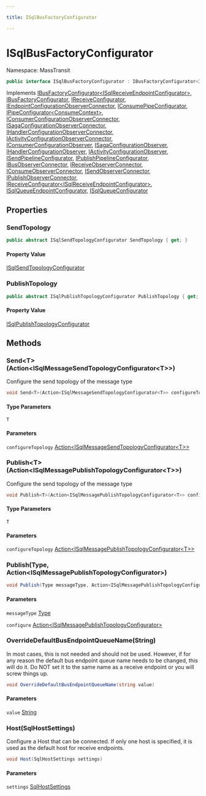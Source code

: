 ```yaml
---

title: ISqlBusFactoryConfigurator

---
```


# ISqlBusFactoryConfigurator

Namespace: MassTransit

```csharp
public interface ISqlBusFactoryConfigurator : IBusFactoryConfigurator<ISqlReceiveEndpointConfigurator>, IBusFactoryConfigurator, IReceiveConfigurator, IEndpointConfigurationObserverConnector, IConsumePipeConfigurator, IPipeConfigurator<ConsumeContext>, IConsumerConfigurationObserverConnector, ISagaConfigurationObserverConnector, IHandlerConfigurationObserverConnector, IActivityConfigurationObserverConnector, IConsumerConfigurationObserver, ISagaConfigurationObserver, IHandlerConfigurationObserver, IActivityConfigurationObserver, ISendPipelineConfigurator, IPublishPipelineConfigurator, IBusObserverConnector, IReceiveObserverConnector, IConsumeObserverConnector, ISendObserverConnector, IPublishObserverConnector, IReceiveConfigurator<ISqlReceiveEndpointConfigurator>, ISqlQueueEndpointConfigurator, ISqlQueueConfigurator
```

Implements [IBusFactoryConfigurator\<ISqlReceiveEndpointConfigurator\>](../../masstransit-abstractions/masstransit/ibusfactoryconfigurator-1), [IBusFactoryConfigurator](../../masstransit-abstractions/masstransit/ibusfactoryconfigurator), [IReceiveConfigurator](../../masstransit-abstractions/masstransit/ireceiveconfigurator), [IEndpointConfigurationObserverConnector](../../masstransit-abstractions/masstransit/iendpointconfigurationobserverconnector), [IConsumePipeConfigurator](../../masstransit-abstractions/masstransit/iconsumepipeconfigurator), [IPipeConfigurator\<ConsumeContext\>](../../masstransit-abstractions/masstransit/ipipeconfigurator-1), [IConsumerConfigurationObserverConnector](../../masstransit-abstractions/masstransit/iconsumerconfigurationobserverconnector), [ISagaConfigurationObserverConnector](../../masstransit-abstractions/masstransit/isagaconfigurationobserverconnector), [IHandlerConfigurationObserverConnector](../../masstransit-abstractions/masstransit/ihandlerconfigurationobserverconnector), [IActivityConfigurationObserverConnector](../../masstransit-abstractions/masstransit/iactivityconfigurationobserverconnector), [IConsumerConfigurationObserver](../../masstransit-abstractions/masstransit/iconsumerconfigurationobserver), [ISagaConfigurationObserver](../../masstransit-abstractions/masstransit/isagaconfigurationobserver), [IHandlerConfigurationObserver](../../masstransit-abstractions/masstransit/ihandlerconfigurationobserver), [IActivityConfigurationObserver](../../masstransit-abstractions/masstransit/iactivityconfigurationobserver), [ISendPipelineConfigurator](../../masstransit-abstractions/masstransit/isendpipelineconfigurator), [IPublishPipelineConfigurator](../../masstransit-abstractions/masstransit/ipublishpipelineconfigurator), [IBusObserverConnector](../../masstransit-abstractions/masstransit/ibusobserverconnector), [IReceiveObserverConnector](../../masstransit-abstractions/masstransit/ireceiveobserverconnector), [IConsumeObserverConnector](../../masstransit-abstractions/masstransit/iconsumeobserverconnector), [ISendObserverConnector](../../masstransit-abstractions/masstransit/isendobserverconnector), [IPublishObserverConnector](../../masstransit-abstractions/masstransit/ipublishobserverconnector), [IReceiveConfigurator\<ISqlReceiveEndpointConfigurator\>](../../masstransit-abstractions/masstransit/ireceiveconfigurator-1), [ISqlQueueEndpointConfigurator](../masstransit/isqlqueueendpointconfigurator), [ISqlQueueConfigurator](../masstransit/isqlqueueconfigurator)

## Properties

### **SendTopology**

```csharp
public abstract ISqlSendTopologyConfigurator SendTopology { get; }
```

#### Property Value

[ISqlSendTopologyConfigurator](../masstransit/isqlsendtopologyconfigurator)<br/>

### **PublishTopology**

```csharp
public abstract ISqlPublishTopologyConfigurator PublishTopology { get; }
```

#### Property Value

[ISqlPublishTopologyConfigurator](../masstransit/isqlpublishtopologyconfigurator)<br/>

## Methods

### **Send\<T\>(Action\<ISqlMessageSendTopologyConfigurator\<T\>\>)**

Configure the send topology of the message type

```csharp
void Send<T>(Action<ISqlMessageSendTopologyConfigurator<T>> configureTopology)
```

#### Type Parameters

`T`<br/>

#### Parameters

`configureTopology` [Action\<ISqlMessageSendTopologyConfigurator\<T\>\>](https://learn.microsoft.com/en-us/dotnet/api/system.action-1)<br/>

### **Publish\<T\>(Action\<ISqlMessagePublishTopologyConfigurator\<T\>\>)**

Configure the send topology of the message type

```csharp
void Publish<T>(Action<ISqlMessagePublishTopologyConfigurator<T>> configureTopology)
```

#### Type Parameters

`T`<br/>

#### Parameters

`configureTopology` [Action\<ISqlMessagePublishTopologyConfigurator\<T\>\>](https://learn.microsoft.com/en-us/dotnet/api/system.action-1)<br/>

### **Publish(Type, Action\<ISqlMessagePublishTopologyConfigurator\>)**

```csharp
void Publish(Type messageType, Action<ISqlMessagePublishTopologyConfigurator> configure)
```

#### Parameters

`messageType` [Type](https://learn.microsoft.com/en-us/dotnet/api/system.type)<br/>

`configure` [Action\<ISqlMessagePublishTopologyConfigurator\>](https://learn.microsoft.com/en-us/dotnet/api/system.action-1)<br/>

### **OverrideDefaultBusEndpointQueueName(String)**

In most cases, this is not needed and should not be used. However, if for any reason the default bus
 endpoint queue name needs to be changed, this will do it. Do NOT set it to the same name as a receive
 endpoint or you will screw things up.

```csharp
void OverrideDefaultBusEndpointQueueName(string value)
```

#### Parameters

`value` [String](https://learn.microsoft.com/en-us/dotnet/api/system.string)<br/>

### **Host(SqlHostSettings)**

Configure a Host that can be connected. If only one host is specified, it is used as the default
 host for receive endpoints.

```csharp
void Host(SqlHostSettings settings)
```

#### Parameters

`settings` [SqlHostSettings](../masstransit/sqlhostsettings)<br/>
